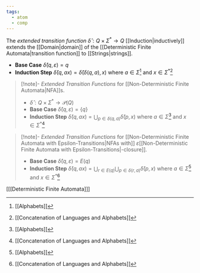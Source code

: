```yaml
---
tags:
  - atom
  - comp
---
```

The *extended transition function* $\hat{\delta}:Q\times\Sigma^* \to Q$ [[Induction|inductively]] extends the [[Domain|domain]] of the [[Deterministic Finite Automata|transition function]] to [[Strings|strings]].
- **Base Case**
  $\hat{\delta}(q,\varepsilon) = q$
- **Induction Step**
  $\hat{\delta}(q,ax) = \hat{\delta}(\delta(q,a),x)$ where $a \in \Sigma$[^1] and $x \in \Sigma^*$[^2]

> [!note]- *Extended Transition Functions* for [[Non-Deterministic Finite Automata|NFA]]s.
> - $\hat{\delta}:Q\times\Sigma^* \to \mathcal{P}(Q)$
> - **Base Case**
>   $\hat{\delta}(q,\varepsilon) = \{ q \}$
> - **Induction Step**
>   $\hat{\delta}(q,ax) = \bigcup_{p \in \delta(q,a)}  \hat{\delta}(p,x)$ where $a \in \Sigma$[^1] and $x \in \Sigma^*$[^2]

> [!note]- *Extended Transition Functions* for [[Non-Deterministic Finite Automata with Epsilon-Transitions|NFAs with]] $\varepsilon$[[Non-Deterministic Finite Automata with Epsilon-Transitions|-closure]].
> - **Base Case**
>   $\hat{\delta}(q,\varepsilon) = E(q)$
> - **Induction Step**
>   $\hat{\delta}(q,ax) = \bigcup_{r \in E(q)} \bigcup_{p \in \delta(r,a)} \hat{\delta}(p,x)$ where $a \in \Sigma$[^1] and $x \in \Sigma^*$[^2]


\[[[Deterministic Finite Automata]]\]

[^1]: [[Alphabets]]
[^2]: [[Concatenation of Languages and Alphabets]]
